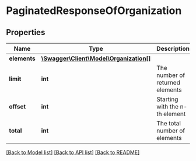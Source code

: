 # PaginatedResponseOfOrganization

## Properties
Name | Type | Description | Notes
------------ | ------------- | ------------- | -------------
**elements** | [**\Swagger\Client\Model\Organization[]**](Organization.md) |  | 
**limit** | **int** | The number of returned elements | 
**offset** | **int** | Starting with the n-th element | 
**total** | **int** | The total number of elements | [optional] 

[[Back to Model list]](../README.md#documentation-for-models) [[Back to API list]](../README.md#documentation-for-api-endpoints) [[Back to README]](../README.md)


